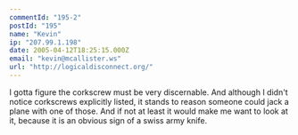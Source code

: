 ```yaml
---
commentId: "195-2"
postId: "195"
name: "Kevin"
ip: "207.99.1.198"
date: 2005-04-12T18:25:15.000Z
email: "kevin@mcallister.ws"
url: "http://logicaldisconnect.org/"
---
```

<p>I gotta figure the corkscrew must be very discernable.  And although I didn't notice corkscrews explicitly listed, it stands to reason someone could jack a plane with one of those.  And if not at least it would make me want to look at it, because it is an obvious sign of a swiss army knife.</p>